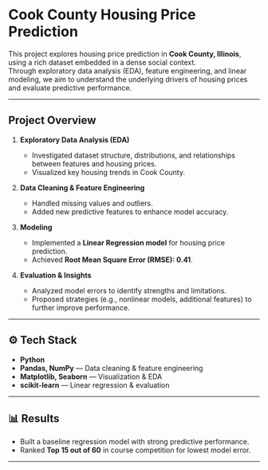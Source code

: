 # Cook County Housing Price Prediction 

This project explores housing price prediction in **Cook County, Illinois**, using a rich dataset embedded in a dense social context.  
Through exploratory data analysis (EDA), feature engineering, and linear modeling, we aim to understand the underlying drivers of housing prices and evaluate predictive performance.  

---

## Project Overview  
1. **Exploratory Data Analysis (EDA)**  
   - Investigated dataset structure, distributions, and relationships between features and housing prices.  
   - Visualized key housing trends in Cook County.  

2. **Data Cleaning & Feature Engineering**  
   - Handled missing values and outliers.  
   - Added new predictive features to enhance model accuracy.  

3. **Modeling**  
   - Implemented a **Linear Regression model** for housing price prediction.  
   - Achieved **Root Mean Square Error (RMSE): 0.41**.  

4. **Evaluation & Insights**  
   - Analyzed model errors to identify strengths and limitations.  
   - Proposed strategies (e.g., nonlinear models, additional features) to further improve performance.  

---

## ⚙️ Tech Stack  
- **Python**  
- **Pandas, NumPy** — Data cleaning & feature engineering  
- **Matplotlib, Seaborn** — Visualization & EDA  
- **scikit-learn** — Linear regression & evaluation  

---

## 📊 Results  
- Built a baseline regression model with strong predictive performance.  
- Ranked **Top 15 out of 60** in course competition for lowest model error.   

---
